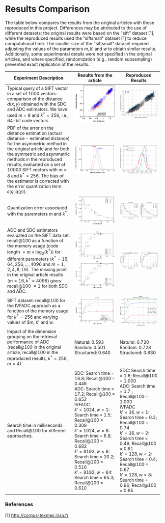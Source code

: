 # Results Comparison

The table below compares the results from the original articles with those reproduced in this project. Differences may be attributed to the use of different datasets: the original results were based on the "sift" dataset [1], while the reproduced results used the "siftsmall" dataset [1] to reduce computational time. The smaller size of the "siftsmall" dataset required adjusting the values of the parameters $m, k'$ and $w$ to obtain similar results. Additionally, some experimental details were not specified in the original articles, and where specified, randomization (e.g., random subsampling) prevented exact replication of the results.

| Experiment Description | Results from the article | Reproduced Results | 
| ---------------------- | ------------------------ | ------------------ |
| Typical query of a SIFT vector in a set of 1000 vectors: comparison of the distance $d(x, y)$ obtained with the SDC and ADC estimators. We have used $m = 8$ and $k^* = 256$, i.e., 64-bit code vectors. | <img src=./img/fig3.png>  | <img src=./img/fig3_rep.png> |
| PDF of the error on the distance estimation (actual distance - estimated distance) for the asymmetric method in the original article and for both the symmetric and asymmetric methods in the reproduced results, evaluated on a set of 10000 SIFT vectors with $m=8$ and $k^*=256$. The bias of the estimator is corrected with the error quantization term $\epsilon(q, q(y))$. | <img src=./img/fig4.png> | <img src=./img/fig4_rep.png> |
| Quantization error associated with the parameters $m$ and $k^*$.| <img src=./img/fig1.png> | <img src=./img/fig1_rep.png> |
| ADC and SDC estimators evaluated on the SIFT data set: recall@100 as a function of the memory usage (code length $=m \times \log_2(k^*)$) for different parameters ($k^*=16, 64, 256, \ldots, 4096$ and $m=1,2,4,8,16$). The missing point in the original article results ($m=16,k^*=4096$) gives recall@100 $=1$ for both SDC and ADC. | <img src=./img/fig6b.png><img src=./img/fig6a.png> | <img src=./img/fig6_rep.png> |
| SIFT dataset: recall@100 for the IVFADC approach as a function of the memory usage for $k^*=256$ and varying values of $m, k' and w. |  <img src=./img/fig7.png> |  <img src=./img/fig7_rep.png> |
| Impact of the dimension grouping on the retrieval performance of ADC (recall@100 in the original article, recall@100 in the reproduced results, $k^*=256$, $m=4$) | Natural: $0.593$<br> Random: $0.501$<br> Structured: $0.640$| Natural: $0.720$<br> Random: $0.728$<br> Structured: $0.830$ |
| Search time in milliseconds and Recall@100 for different approaches. | SDC: Search time = $16.8$; Recall@100 = $0.446$<br> ADC: Search time = $17.2$; Recall@100 = $0.652$<br> IVFADC <br> $k'= 1024, w=1$: Search time = $1.5$; Recall@100 = $0.308$ <br> $k'= 1024, w=8$: Search time = $8.8$; Recall@100 = $0.682$ <br> $k'= 8192, w=8$: Search time = $10.2$; Recall@100 = $0.516$ <br> $k'= 8192, w=64$: Search time = $65.3$; Recall@100 = $0.610$ | SDC: Search time = $1.6$; Recall@100 = $1.000$ <br> ADC: Search time = $1.7$ ; Recall@100 = $1.000$ <br> IVFADC <br> $k'=16, w=1$: Search time = $0.2$; Recall@100 = $0.74$<br> $k'=16, w=2$: Search time = $0.49$; Recall@100 = $0.91$<br> $k'=128, w=2$: Search time = $0.4$; Recall@100 = $0.67$<br> $k'=128, w=8$: Search time = $0.96$; Recall@100 = $0.95$ |

### References
[1] http://corpus-texmex.irisa.fr



